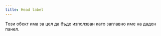```yaml
---
title: Head label
---
```


Този обект има за цел да бъде използван като заглавно име на даден панел.